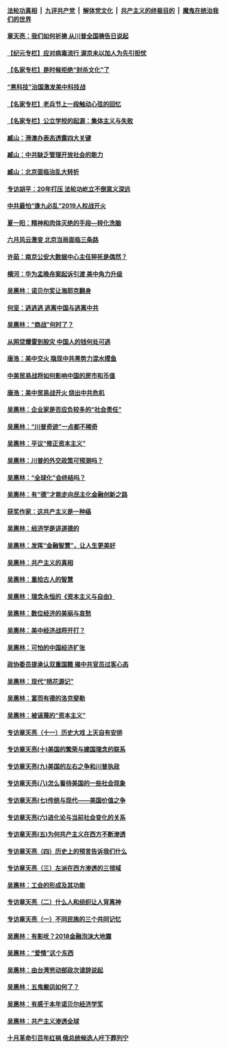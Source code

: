 

####  [法轮功真相](../../../../basic/blob/master/README.md?t=06251502) &nbsp;|&nbsp; [九评共产党](../../../../9ping.md/blob/master/README.md?t=06251502) &nbsp;|&nbsp; [解体党文化](../../../../jtdwh.md/blob/master/README.md?t=06251502)  &nbsp;|&nbsp; [共产主义的终极目的](../../../../gczydzjmd.md/blob/master/README.md?t=06251502) &nbsp;|&nbsp; [魔鬼在统治我们的世界](../../../../mgztzwmdsj.md/blob/master/README.md?t=06251502) 

#### [章天亮：我们如何祈祷 从川普全国祷告日说起](../pages/nsc423/n11944627.md?t=06251502) 

#### [【纪元专栏】应对病毒流行 渥京未以加人为先引担忧](../pages/nsc423/n11875714.md?t=06251502) 

#### [【名家专栏】是时候拒绝“封杀文化”了](../pages/nsc423/n11814093.md?t=06251502) 

#### [“黑科技”治国激发美中科技战](../pages/nsc423/n11638056.md?t=06251502) 

#### [【名家专栏】老兵节上一段触动心弦的回忆](../pages/nsc423/n11646016.md?t=06251502) 

#### [【名家专栏】公立学校的起源：集体主义与失败](../pages/nsc423/n11601833.md?t=06251502) 

#### [臧山：港澳办表态透露四大关键](../pages/nsc423/n11421628.md?t=06251502) 

#### [臧山：中共缺乏管理开放社会的能力](../pages/nsc423/n11407457.md?t=06251502) 

#### [臧山：北京面临治乱大转折](../pages/nsc423/n11406895.md?t=06251502) 

#### [专访胡平：20年打压 法轮功屹立不倒意义深远](../pages/nsc423/n11398800.md?t=06251502) 

#### [中共最怕“逢九必乱”2019人权战开火](../pages/nsc423/n11385248.md?t=06251502) 

#### [夏一阳：精神和肉体灭绝的手段—转化洗脑](../pages/nsc423/n11368250.md?t=06251502) 

#### [六月风云激变 北京当局面临三条路](../pages/nsc423/n11313668.md?t=06251502) 

#### [许茹：南京公安大数据中心主任猝死是偶然？](../pages/nsc423/n11064744.md?t=06251502) 

#### [横河：华为孟晚舟案起诉引渡 美中角力升级](../pages/nsc423/n11027230.md?t=06251502) 

#### [吴惠林：诺贝尔奖让海耶克翻身](../pages/nsc423/n10890049.md?t=06251502) 

#### [何坚：逃逃逃 逃离中国与逃离中共](../pages/nsc423/n10592891.md?t=06251502) 

#### [吴惠林：“商战”何时了？](../pages/nsc423/n10573558.md?t=06251502) 

#### [从网贷爆雷到股灾 中国人的钱何处可逃](../pages/nsc423/n10572800.md?t=06251502) 

#### [唐浩：美中交火 隐现中共黑势力混水摸鱼](../pages/nsc423/n10544040.md?t=06251502) 

#### [中美贸易战将如何影响中国的房市和币值](../pages/nsc423/n10543697.md?t=06251502) 

#### [唐浩：美中贸易战开火 烧出中共危机](../pages/nsc423/n10540126.md?t=06251502) 

#### [吴惠林：企业家是否应负较多的“社会责任”](../pages/nsc423/n10535022.md?t=06251502) 

#### [吴惠林：“川普奇迹”一点都不稀奇](../pages/nsc423/n10512808.md?t=06251502) 

#### [吴惠林：平议“修正资本主义”](../pages/nsc423/n10495724.md?t=06251502) 

#### [吴惠林：川普的外交政策可预测吗？](../pages/nsc423/n10462387.md?t=06251502) 

#### [吴惠林：“全球化”会终结吗？](../pages/nsc423/n10452838.md?t=06251502) 

#### [吴惠林：有“德”才能走向民主化金融创新之路](../pages/nsc423/n10432292.md?t=06251502) 

#### [获奖作家：这共产主义是一种癌](../pages/nsc423/n10431541.md?t=06251502) 

#### [吴惠林：经济学是讲道德的](../pages/nsc423/n10398014.md?t=06251502) 

#### [吴惠林：发挥“金融智慧”，让人生更美好](../pages/nsc423/n10375019.md?t=06251502) 

#### [吴惠林：共产主义的真相](../pages/nsc423/n10351394.md?t=06251502) 

#### [吴惠林：重拾古人的智慧](../pages/nsc423/n10337691.md?t=06251502) 

#### [吴惠林：理念永恒的《资本主义与自由》](../pages/nsc423/n10316274.md?t=06251502) 

#### [吴惠林：数位经济的美丽与哀愁](../pages/nsc423/n10292946.md?t=06251502) 

#### [吴惠林：美中经济战将开打？](../pages/nsc423/n10258825.md?t=06251502) 

#### [吴惠林：可怕的中国经济扩张](../pages/nsc423/n10219147.md?t=06251502) 

#### [政协委员提承认双重国籍 揭中共官员过客心态](../pages/nsc423/n10208809.md?t=06251502) 

#### [吴惠林：现代“桃花源记”](../pages/nsc423/n10185234.md?t=06251502) 

#### [吴惠林：富而有德的洛克斐勒](../pages/nsc423/n10142264.md?t=06251502) 

#### [吴惠林：被诬蔑的“资本主义”](../pages/nsc423/n10124816.md?t=06251502) 

#### [专访章天亮（十一）历史大戏 上天自有安排](../pages/nsc423/n10094905.md?t=06251502) 

#### [专访章天亮(十)美国的繁荣与建国理念的联系](../pages/nsc423/n10094899.md?t=06251502) 

#### [专访章天亮(九)美国的左右之争和川普执政](../pages/nsc423/n10094889.md?t=06251502) 

#### [专访章天亮(八)怎么看待美国的一些社会现象](../pages/nsc423/n10094857.md?t=06251502) 

#### [专访章天亮(七)传统与现代——美国价值之争](../pages/nsc423/n10093140.md?t=06251502) 

#### [专访章天亮(六)进化论与当前社会变化的关系](../pages/nsc423/n10092036.md?t=06251502) 

#### [专访章天亮(五)为何共产主义在西方不断渗透](../pages/nsc423/n10083620.md?t=06251502) 

#### [专访章天亮（四）历史上的预言告诉我们什么](../pages/nsc423/n10083606.md?t=06251502) 

#### [专访章天亮（三）左派在西方渗透的三领域](../pages/nsc423/n10081115.md?t=06251502) 

#### [吴惠林：工会的形成及其功能](../pages/nsc423/n10080633.md?t=06251502) 

#### [专访章天亮（二）什么人和组织让人背离神](../pages/nsc423/n10076637.md?t=06251502) 

#### [专访章天亮（一）不同民族的三个共同记忆](../pages/nsc423/n10074188.md?t=06251502) 

#### [吴惠林：有影呒？2018金融泡沫大地震](../pages/nsc423/n10040534.md?t=06251502) 

#### [吴惠林：“爱情”这个东西](../pages/nsc423/n10019423.md?t=06251502) 

#### [吴惠林：由台湾劳动部政次请辞说起](../pages/nsc423/n9979679.md?t=06251502) 

#### [吴惠林：五鬼搬运如何了？](../pages/nsc423/n9925338.md?t=06251502) 

#### [吴惠林：有感于本年诺贝尔经济学奖](../pages/nsc423/n9871883.md?t=06251502) 

#### [吴惠林：共产主义渗透全球](../pages/nsc423/n9812748.md?t=06251502) 

#### [十月革命引百年红祸 俄总统候选人吁下葬列宁](../pages/nsc423/n9810182.md?t=06251502) 

